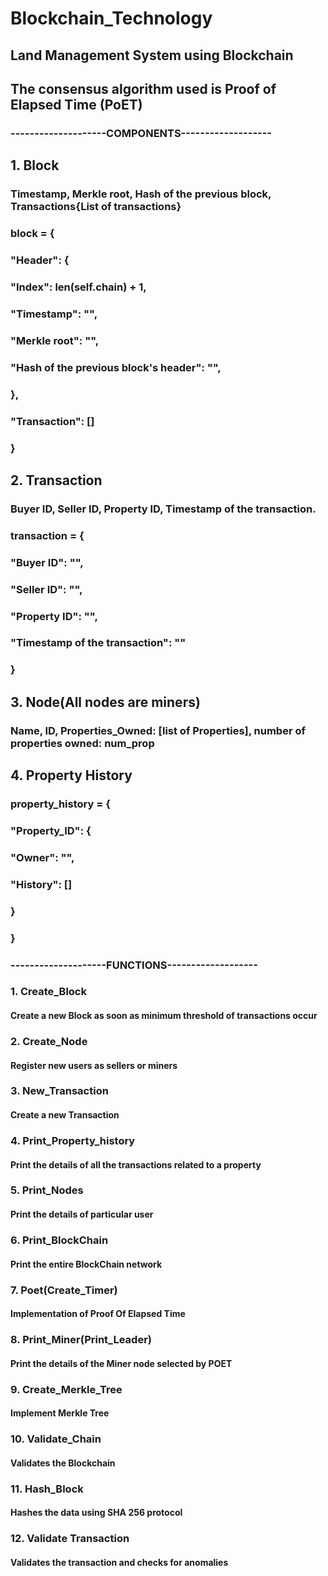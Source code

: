 # Blockchain_Technology


## Land Management System using Blockchain
## The consensus algorithm used is Proof of Elapsed Time (PoET)

### --------------------COMPONENTS-------------------
## 1. Block
### Timestamp, Merkle root, Hash of the previous block, Transactions{List of transactions}
### block = {
###     "Header": {
###         "Index": len(self.chain) + 1,
###         "Timestamp": "",
###         "Merkle root": "",
###         "Hash of the previous block's header": "",
###     },
###     "Transaction": []
### }
###
## 2. Transaction
### Buyer ID, Seller ID, Property ID, Timestamp of the transaction.
### transaction = {
###     "Buyer ID": "",
###     "Seller ID": "",
###     "Property ID": "",
###     "Timestamp of the transaction": ""
### }
###
## 3. Node(All nodes are miners)
### Name, ID, Properties_Owned: [list of Properties], number of properties owned: num_prop
###
## 4. Property History
### property_history = {
###     "Property_ID": {
###         "Owner": "",
###         "History": []
###     }
### }

### --------------------FUNCTIONS-------------------
### 1. Create_Block
#### Create a new Block as soon as minimum threshold of transactions occur
### 2. Create_Node
#### Register new users as sellers or miners
### 3. New_Transaction
#### Create a new Transaction
### 4. Print_Property_history
#### Print the details of all the transactions related to a property
### 5. Print_Nodes
#### Print the details of particular user
### 6. Print_BlockChain
#### Print the entire BlockChain network
### 7. Poet(Create_Timer)
#### Implementation of Proof Of Elapsed Time
### 8. Print_Miner(Print_Leader)
#### Print the details of the Miner node selected by POET 
### 9. Create_Merkle_Tree
#### Implement Merkle Tree
### 10. Validate_Chain
#### Validates the Blockchain
### 11. Hash_Block
#### Hashes the data using SHA 256 protocol
### 12. Validate Transaction
#### Validates the transaction and checks for anomalies

